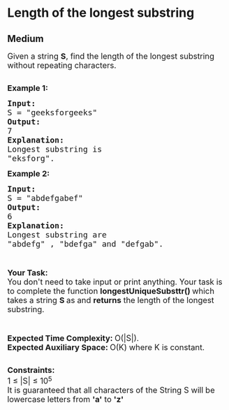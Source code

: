 # Length of the longest substring
## Medium 
<div class="problem-statement" style="user-select: auto;">
                <p style="user-select: auto;"></p><p style="user-select: auto;"><span style="font-size: 18px; user-select: auto;">Given a string <strong style="user-select: auto;">S</strong>, find the length of the longest substring without repeating characters. </span></p>

<p style="user-select: auto;"><br style="user-select: auto;">
<span style="font-size: 18px; user-select: auto;"><strong style="user-select: auto;">Example 1:</strong></span></p>

<pre style="user-select: auto;"><span style="font-size: 18px; user-select: auto;"><strong style="user-select: auto;">Input:
</strong>S = "geeksforgeeks"<strong style="user-select: auto;">
Output:
</strong>7
<strong style="user-select: auto;">Explanation:
</strong>Longest substring is
"eksforg".</span></pre>

<p style="user-select: auto;"><span style="font-size: 18px; user-select: auto;"><strong style="user-select: auto;">Example 2:</strong></span></p>

<pre style="user-select: auto;"><span style="font-size: 18px; user-select: auto;"><strong style="user-select: auto;">Input:
</strong>S = "abdefgabef"
<strong style="user-select: auto;">Output:
</strong>6
<strong style="user-select: auto;">Explanation:
</strong>Longest substring are
"abdefg" , "bdefga" and "defgab".</span></pre>

<p style="user-select: auto;">&nbsp;</p>

<p style="user-select: auto;"><span style="font-size: 18px; user-select: auto;"><strong style="user-select: auto;">Your Task:</strong><br style="user-select: auto;">
You don't need to take input or print anything. Your task is to complete the function&nbsp;<strong style="user-select: auto;">longestUniqueSubsttr()&nbsp;</strong>which takes a string <strong style="user-select: auto;">S </strong>as&nbsp;and <strong style="user-select: auto;">returns</strong> the length of the longest substring. </span></p>

<p style="user-select: auto;">&nbsp;</p>

<p style="user-select: auto;"><span style="font-size: 18px; user-select: auto;"><strong style="user-select: auto;">Expected Time Complexity:&nbsp;</strong>O(|S|).<br style="user-select: auto;">
<strong style="user-select: auto;">Expected Auxiliary Space:&nbsp;</strong>O(K)&nbsp;where K is constant.</span></p>

<div style="user-select: auto;"><br style="user-select: auto;">
<span style="font-size: 18px; user-select: auto;"><strong style="user-select: auto;">Constraints:</strong><br style="user-select: auto;">
1 ≤ |S| ≤ 10</span><sup style="user-select: auto;"><span style="font-size: 15px; user-select: auto;">5</span></sup></div>

<div style="user-select: auto;"><span style="font-size: 18px; user-select: auto;">It is guaranteed that all characters of the String S will be lowercase letters from <strong style="user-select: auto;">'a'</strong> to <strong style="user-select: auto;">'z'</strong></span></div>
 <p style="user-select: auto;"></p>
            </div>